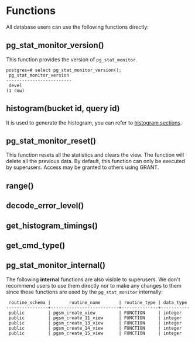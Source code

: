 # Functions

All database users can use the following functions directly:

## pg_stat_monitor_version()

This function provides the version of `pg_stat_monitor`.

```
postgres=# select pg_stat_monitor_version();
 pg_stat_monitor_version
-------------------------
 devel
(1 row)
```

## histogram(bucket id, query id)

It is used to generate the histogram, you can refer to [histogram sections](user_guide.md#histogram).

## pg_stat_monitor_reset()

This function resets all the statistics and clears the view. The function will delete all the previous data. By default, this function can only be executed by superusers. Access may be granted to others using GRANT.

## range()

## decode_error_level()

## get_histogram_timings()

## get_cmd_type()

## pg_stat_monitor_internal()

The following **internal** functions are also visible to superusers. We don't recommend users to use them directly nor to make any changes to them since these functions are used by the `pg_stat_monitor` internally:

```
 routine_schema |       routine_name       | routine_type | data_type 
----------------+--------------------------+--------------+-----------
 public         | pgsm_create_view         | FUNCTION     | integer
 public         | pgsm_create_11_view      | FUNCTION     | integer
 public         | pgsm_create_13_view      | FUNCTION     | integer
 public         | pgsm_create_14_view      | FUNCTION     | integer
 public         | pgsm_create_15_view      | FUNCTION     | integer
```